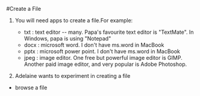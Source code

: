 #Create a File

1. You will need apps to create a file.For example:

    - txt   : text editor -- many. Papa's favourite text editor is "TextMate". In Windows, papa is using "Notepad"
    - docx  : microsoft word. I don't have ms.word in MacBook
    - pptx  : microsoft power point. I don't have ms.word in MacBook
    - jpeg  : image editor. One free but powerful image editor is GIMP. Another paid image editor, and very popular is Adobe Photoshop.

2. Adelaine wants to experiment in creating a file


* browse a file

